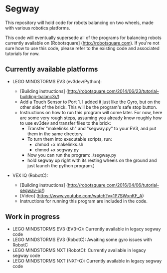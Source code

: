 # Segway
This repository will hold code for robots balancing on two wheels, made with various robotics platforms.

This code will eventually supersede all of the programs for balancing robots currently available on [Robotsquare] (http://robotsquare.com). If you're not sure how to use this code, please refer to the existing code and associated tutorials for now.

## Currently available platforms

- LEGO MINDSTORMS EV3 (ev3dev/Python):
  - [Building instructions] (http://robotsquare.com/2014/06/23/tutorial-building-balanc3r/)
  - Add a Touch Sensor to Port 1. I added it just like the Gyro, but on the other side of the brick. This will be the program's safe stop button.
  - Instructions on how to run this program will come later. For now, here are some very rough steps, assuming you already know roughly how to use ev3dev and transfer files to the brick:
     - Transfer "makelinks.sh" and "segway.py" to your EV3, and put them in the same directory.
     - To turn them into executable scripts, run:
        - chmod +x makelinks.sh
        - chmod +x segway.py
     - Now you can run the program: ./segway.py   
     - hold segway up right with its resting wheels on the ground and just launch the python program.)

- VEX IQ (RobotC):
  - [Building instructions] (http://robotsquare.com/2016/04/06/tutorial-segway-iq/)
  - [Video] (https://www.youtube.com/watch?v=1P7SWxnKF_A)
  - Instructions for running this program are included in the code.

## Work in progress

- LEGO MINDSTORMS EV3 (EV3-G):  Currently available in legacy segway code
- LEGO MINDSTORMS EV3 (RobotC): Awaiting some gyro issues with RobotC
- LEGO MINDSTORMS NXT (RobotC): Currently available in legacy segway code
- LEGO MINDSTORMS NXT (NXT-G):  Currently available in legacy segway code
